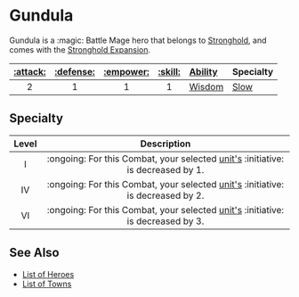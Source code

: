 # Gundula

Gundula is a :magic: Battle Mage hero that belongs to [Stronghold](../towns/stronghold.md), and comes with the [Stronghold Expansion](../content.md).

| [:attack:](../statistics/attack.md) | [:defense:](../statistics/defense.md) | [:empower:](../statistics/power.md) | [:skill:](../statistics/knowledge.md) | [Ability](../abilities/index.md) | Specialty |
| :---: | :---: | :---: | :---: | :--- | :--- |
| 2 | 1 | 1 | 1 | [Wisdom](../abilities/wisdom.md) | [Slow](#specialty) |


## Specialty

| Level | Description |
| :---: | :---: |
| Ⅰ | :ongoing: For this Combat, your selected [unit's](../units/index.md) :initiative: is decreased by 1. |
| Ⅳ | :ongoing: For this Combat, your selected [unit's](../units/index.md) :initiative: is decreased by 2. |
| Ⅵ | :ongoing: For this Combat, your selected [unit's](../units/index.md) :initiative: is decreased by 3. |


## See Also

- [List of Heroes](index.md)
- [List of Towns](../towns/index.md)
